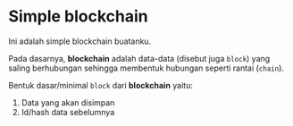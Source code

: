 # Simple blockchain

Ini adalah simple blockchain buatanku.

Pada dasarnya, **blockchain** adalah data-data (disebut juga `block`) yang saling berhubungan sehingga membentuk hubungan seperti rantai (`chain`).

Bentuk dasar/minimal `block` dari **blockchain** yaitu:

1. Data yang akan disimpan
2. Id/hash data sebelumnya